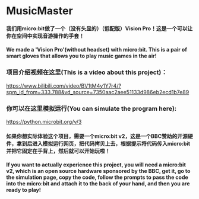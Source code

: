 # MusicMaster
#### 我们用micro:bit做了一个（没有头显的）（低配版）Vision Pro！这是一个可以让你在空间中实现音游操作的手套！
#### We made a 'Vision Pro'(without headset) with micro:bit. This is a pair of smart gloves that allows you to play music games in the air!

### 项目介绍视频在这里(This is a video about this project)：
https://www.bilibili.com/video/BV1tM4y1Y7r4/?spm_id_from=333.788&vd_source=7350aac2aee51133d986eb2ecd1b7e89

### 你可以在这里模拟运行(You can simulate the program here):
https://python.microbit.org/v/3

#### 如果你想实际体验这个项目，需要一个micro:bit v2，这是一个BBC赞助的开源硬件，拿到后进入模拟运行网页，把代码拷贝上去，根据提示将代码传入micro:bit并把它固定在手背上，然后就可以开始玩啦！
#### If you want to actually experience this project, you will need a micro:bit v2, which is an open source hardware sponsored by the BBC, get it, go to the simulation page, copy the code, follow the prompts to pass the code into the micro:bit and attach it to the back of your hand, and then you are ready to play!
